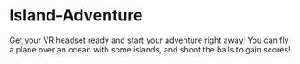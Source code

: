 # Island-Adventure
Get your VR headset ready and start your adventure right away! You can fly a plane over an ocean with some islands, and shoot the balls to gain scores! 

